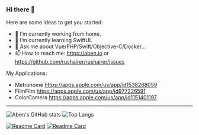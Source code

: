 ### Hi there 👋

Here are some ideas to get you started:

- 🔭 I’m currently working from home.
- 🌱 I’m currently learning SwiftUI.
- 💬 Ask me about Vue/PHP/Swift/Objective-C/Docker...
- 📫 How to reach me: https://aben.io or https://github.com/rushairer/rushairer/issues

My Applications:

- Metronome https://apps.apple.com/us/app/id1538268059
- FilmFilm https://apps.apple.com/us/app/id977226591
- ColorCamera https://apps.apple.com/us/app/id1151401197


-------

![Aben's GitHub stats](https://github-readme-stats.vercel.app/api?username=rushairer&show_icons=true&theme=onedark&count_private=true) ![Top Langs](https://github-readme-stats.vercel.app/api/top-langs/?username=rushairer&layout=compact&theme=onedark)

[![Readme Card](https://github-readme-stats.vercel.app/api/pin/?username=io84team&repo=umi-plugin-oauth2-client&theme=onedark)](https://github.com/io84team/umi-plugin-oauth2-client) [![Readme Card](https://github-readme-stats.vercel.app/api/pin/?username=rushairer&repo=ABAlbum&theme=onedark)](https://github.com/rushairer/ABAlbum)
